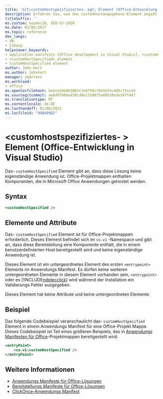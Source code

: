 ```yaml
---
title: '&lt;customhostspezifiziertes- &gt; Element (Office-Entwicklung in Visual Studio)'
description: Erfahren Sie, wie das customhostangegebene-Element angibt, dass diese Lösung keine eigenständige Anwendung ist.
titleSuffix: ''
ms.custom: seodec18, SEO-VS-2020
ms.date: 02/02/2017
ms.topic: reference
dev_langs:
- VB
- CSharp
helpviewer_keywords:
- application manifests [Office development in Visual Studio], <customHostSpecified> element
- <customHostSpecified> element
- customHostSpecified element
author: John-Hart
ms.author: johnhart
manager: jmartens
ms.workload:
- office
ms.openlocfilehash: ba5ce54e862862c1e6750c78416fec4d5cf51cdd
ms.sourcegitcommit: ae6d47b09a439cd0e13180f5e89510e3e347fd47
ms.translationtype: MT
ms.contentlocale: de-DE
ms.lasthandoff: 02/08/2021
ms.locfileid: "99849982"
---
```

# <a name="ltcustomhostspecifiedgt-element-office-development-in-visual-studio"></a>&lt;customhostspezifiziertes- &gt; Element (Office-Entwicklung in Visual Studio)
  Das- `customHostSpecified` Element gibt an, dass diese Lösung keine eigenständige Anwendung ist. Office-Projektmappen enthalten Komponenten, die in Microsoft Office Anwendungen gehostet werden.

## <a name="syntax"></a>Syntax

```xml
<customHostSpecified />
```

## <a name="elements-and-attributes"></a>Elemente und Attribute
 Das- `customHostSpecified` Element ist für Office-Projektmappen erforderlich. Dieses Element befindet sich im `co.v1` -Namespace und gibt an, dass diese Bereitstellung eine Komponente enthält, die in einem benutzerdefinierten Host bereitgestellt wird und keine eigenständige Anwendung ist.

 Dieses Element ist ein untergeordnetes Element des ersten `<entrypoint>` Elements im Anwendungs Manifest. Es dürfen keine weiteren untergeordneten Elemente in diesem Element vorhanden sein, `<entrypoint>` oder es [!INCLUDE[ndptecclick](../vsto/includes/ndptecclick-md.md)] wird während der Installation ein Validierungs Fehler ausgegeben.

 Dieses Element hat keine Attribute und keine untergeordneten Elemente.

## <a name="example"></a>Beispiel
 Das folgende Codebeispiel veranschaulicht das- `customHostSpecified` Element in einem Anwendungs Manifest für eine Office-Projekt Mappe. Dieses Codebeispiel ist Teil eines größeren Beispiels, das in [Anwendungs Manifesten für Office](../vsto/application-manifests-for-office-solutions.md)-Projektmappen bereitgestellt wird.

```xml
<entryPoint>
    <co.v1:customHostSpecified />
</entryPoint>
```

## <a name="see-also"></a>Weitere Informationen

- [Anwendungs Manifeste für Office-Lösungen](../vsto/application-manifests-for-office-solutions.md)
- [Bereitstellungs Manifeste für Office-Lösungen](../vsto/deployment-manifests-for-office-solutions.md)
- [ClickOnce-Anwendungs Manifest](../deployment/clickonce-application-manifest.md)